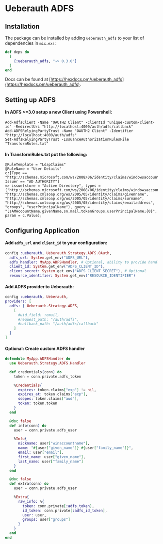 # Ueberauth ADFS

## Installation

The package can be installed by adding `ueberauth_adfs` to your list of dependencies in `mix.exs`:

```elixir
def deps do
  [
    {:ueberauth_adfs, "~> 0.3.0"}
  ]
end
```

Docs can be found at [https://hexdocs.pm/ueberauth_adfs](https://hexdocs.pm/ueberauth_adfs).

## Setting up ADFS

#### In ADFS >=3.0 setup a new Client using Powershell:
  ```
  Add-AdfsClient -Name "OAUTH2 Client" -ClientId "unique-custom-client-id" -RedirectUri "http://localhost:4000/auth/adfs/callback"
  Add-ADFSRelyingPartyTrust -Name "OAUTH2 Client" -Identifier "http://localhost:4000/auth/adfs"
  Set-AdfsRelyingPartyTrust -IssuanceAuthorizationRulesFile "TransformRules.txt"
  ```
#### In TransformRules.txt put the following:
  ```
  @RuleTemplate = "LdapClaims"
  @RuleName = "User Details"
  c:[Type == "http://schemas.microsoft.com/ws/2008/06/identity/claims/windowsaccountname", Issuer == "AD AUTHORITY"]
 => issue(store = "Active Directory", types = ("http://schemas.microsoft.com/ws/2008/06/identity/claims/windowsaccountname", "http://schemas.xmlsoap.org/ws/2005/05/identity/claims/givenname", "http://schemas.xmlsoap.org/ws/2005/05/identity/claims/surname", "http://schemas.xmlsoap.org/ws/2005/05/identity/claims/emailaddress", "groups", "userPrincipalName"), query = ";sAMAccountName,givenName,sn,mail,tokenGroups,userPrincipalName;{0}", param = c.Value);
  ```

## Configuring Application

#### Add `adfs_url` and `client_id` to your configuration:
  ```elixir
  config :ueberauth, Ueberauth.Strategy.ADFS.OAuth,
    adfs_url: System.get_env("ADFS_URL"),
    adfs_handler: MyApp.ADFSHandler, # Optional, ability to provide handler to extract information from the token claims
    client_id: System.get_env("ADFS_CLIENT_ID"),
    client_secret: System.get_env("ADFS_CLIENT_SECRET"), # Optional
    resource_identifier: System.get_env("RESOURCE_IDENTIFIER")
  ```

#### Add ADFS provider to Ueberauth:
  ```elixir
  config :ueberauth, Ueberauth,
  providers: [
    adfs: { Ueberauth.Strategy.ADFS,
      [
        #uid_field: :email,
        #request_path: "/auth/adfs",
        #callback_path: "/auth/adfs/callback"
      ]
    }
  ]
  ```

#### Optional: Create custom ADFS handler
  ```elixir
  defmodule MyApp.ADFSHandler do
    use Ueberauth.Strategy.ADFS.Handler

    def credentials(conn) do
      token = conn.private.adfs_token

      %Credentials{
        expires: token.claims["exp"] != nil,
        expires_at: token.claims["exp"],
        scopes: token.claims["aud"],
        token: token.token
      }
    end

    @doc false
    def info(conn) do
      user = conn.private.adfs_user

      %Info{
        nickname: user["winaccountname"],
        name: "#{user["given_name"]} #{user["family_name"]}",
        email: user["email"],
        first_name: user["given_name"],
        last_name: user["family_name"]
      }
    end

    @doc false
    def extra(conn) do
      user = conn.private.adfs_user

      %Extra{
        raw_info: %{
          token: conn.private[:adfs_token],
          id_token: conn.private[:adfs_id_token],
          user: user,
          groups: user["groups"]
        }
      }
    end
  end
